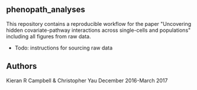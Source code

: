 ## phenopath_analyses

This repository contains a reproducible workflow for the paper "Uncovering hidden covariate-pathway interactions across single-cells and populations" including all figures from raw data.

* Todo: instructions for sourcing raw data

## Authors

Kieran R Campbell & Christopher Yau
December 2016-March 2017
